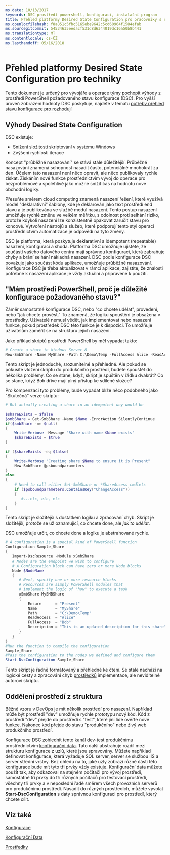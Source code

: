 ```yaml
---
ms.date: 10/13/2017
keywords: DSC prostředí powershell, konfiguraci, instalační program
title: Přehled platformy Desired State Configuration pro pracovníky s rozhodovací pravomocí
ms.openlocfilehash: f8a851c5fbc5165ebe9642c5cd60964f1584efab
ms.sourcegitcommit: 54534635eedacf531d8d6344019dc16a50b8b441
ms.translationtype: MT
ms.contentlocale: cs-CZ
ms.lasthandoff: 05/16/2018
---
```

# <a name="desired-state-configuration-overview-for-engineers"></a>Přehled platformy Desired State Configuration pro techniky

Tento dokument je určený pro vývojáře a operace týmy pochopit výhody z prostředí PowerShell požadovaného stavu konfigurace (DSC).
Pro vyšší úroveň zobrazení hodnoty DSC poskytuje, najdete v tématu [potřeby přehled stavu konfigurace pro rozhodují](decisionMaker.md)

## <a name="benefits-of-desired-state-configuration"></a>Výhody Desired State Configuration

DSC existuje:

- Snížení složitosti skriptování v systému Windows
- Zvýšení rychlosti iterace

Koncept "průběžné nasazování" se stává stále důležitější.
Průběžné nasazování znamená schopnost nasadit často, potenciálně mnohokrát za den.
Účelem tato nasazení není něco opravit, ale něco publikovaly rychle získat.
Získáním nové funkce prostřednictvím vývoj do operace pro bezproblémové a spolehlivě jako možné snížit čas na hodnotu nové obchodní logiky.

Přesuňte směrem cloud computing znamená nasazení řešení, které využívá model "deklarativní" šablony, kde je deklarován jako text prostředí end stavu a je publikována ve službě modul nasazení.
Tento postup nasazení umožňuje rychlé změnu ve velkém měřítku, s odolnost proti selhání riziko, protože kdykoli nasazení lze konzistentně opakovat zaručit stavu pro koncové.
Vytvoření nástrojů a služeb, které podporují tento styl operací prostřednictvím automatizace je odpovědí na tyto změny.

DSC je platforma, která poskytuje deklarativní a idempotent (repeatable) nasazení, konfiguraci a shoda.
Platforma DSC umožňuje ujistěte, že součástí vašeho datového centra mají správnou konfiguraci, která zabraňuje chyby a brání selhání nákladná nasazení.
DSC podle konfigurace DSC považuje jako součást kódu aplikace, umožňuje průběžné nasazování.
Konfigurace DSC je třeba aktualizovat v rámci aplikace, zajistíte, že znalosti potřebné k nasazení aplikace je vždy aktuální a připravené k použití.

## <a name="i-have-powershell-why-do-i-need-desired-state-configuration"></a>"Mám prostředí PowerShell, proč je důležité konfigurace požadovaného stavu?"

Záměr samostatné konfigurace DSC, nebo "co chcete udělat", provedení, nebo "jak chcete provést."
To znamená, že logiku spouštění je obsažena v prostředky.
Uživatelé nemusí vědět, jak implementovat nebo nasazení funkce, pokud prostředek DSC této funkce je k dispozici.
To umožňuje uživatelům zaměřit se na strukturu jejich nasazení.

Jako příklad skriptů prostředí PowerShell by měl vypadat takto:
```powershell
# Create a share in Windows Server 8
New-SmbShare -Name MyShare -Path C:\Demo\Temp -FullAccess Alice -ReadAccess Bob
```
Tento skript je jednoduché, srozumitelné a přehledné.
Ale pokud se pokusíte vložení skriptu do produkčního prostředí, budete spouštět do několika problémy.
Co se stane, když, skript je spuštěn v řádku dvakrát?
Co se stane, když Bob dříve mají plný přístup ke sdílené složce?

Pro kompenzaci tyto problémy, bude vypadat blíže něco podobného jako "Skutečná" verze skriptu:
```powershell
# But actually creating a share in an idempotent way would be

$shareExists = $false
$smbShare = Get-SmbShare -Name $Name -ErrorAction SilentlyContinue
if($smbShare -ne $null)
{
    Write-Verbose -Message "Share with name $Name exists"
    $shareExists = $true
}

if ($shareExists -eq $false)
{
    Write-Verbose "Creating share $Name to ensure it is Present"
    New-SmbShare @psboundparameters
}
else
{
    # Need to call either Set-SmbShare or *ShareAccess cmdlets
    if ($psboundparameters.ContainsKey("ChangeAccess"))
    {
       #...etc, etc, etc
    }
}
```

Tento skript je složitější s dostatkem logiku a zpracování chyb.
Skript je složitější, protože se už oznamující, co chcete done, ale *jak to udělat*.

DSC umožňuje určit, co chcete done a logiku je abstrahované rychle.

```powershell
# A configuration is a special kind of PowerShell function
Configuration Sample_Share
{
   Import-DscResource -Module xSmbShare
   # Nodes are the endpoint we wish to configure
   # A Configuration block can have zero or more Node blocks
   Node $NodeName
   {
      # Next, specify one or more resource blocks
      # Resources are simply PowerShell modules that
      # implement the logic of "how" to execute a task
      xSmbShare MySMBShare
      {
          Ensure      = "Present"
          Name        = "MyShare"
          Path        = "C:\Demo\Temp"
          ReadAccess  = "Alice"
          FullAccess  = "Bob"
          Description = "This is an updated description for this share"
      }
   }
}
#Run the function to compile the configuration
Sample_Share
#Pass the configuration to the nodes we defined and configure them
Start-DscConfiguration Sample_Share
```

Tento skript je řádně formátovaný a přehledné ke čtení.
Se stále nachází na logické cesty a zpracování chyb [prostředků](resources.md) implementace, ale neviditelné autorovi skriptu.

## <a name="separating-environment-from-structure"></a>Oddělení prostředí z struktura

Běžné vzoru v DevOps je mít několik prostředí pro nasazení.
Například může být prostředí "dev" umožňuje rychle prototypu nový kód.
Kód z prostředí "dev" přejde do prostředí s "test", které jiní lidé ověřte nové funkce.
Nakonec kód přejde do stavu "produkčního" nebo živý web produkčního prostředí.

Konfigurace DSC zohlednit tento kanál dev-test produkčnímu prostřednictvím [konfigurační data](configData.md).
Tato další abstrahuje rozdíl mezi strukturu konfigurace z uzlů, které jsou spravovány.
Můžete například definovat konfigurace, která vyžaduje SQL server, server se službou IIS a server střední vrstvy.
Bez ohledu na to, jaké uzly zobrazí různé části této konfigurace bude mít tyto tři prvky vždy existuje.
Konfigurační data můžete použít tak, aby odkazoval na stejném počítači pro vývoj prostředí, samostatné tři prvky do tří různých počítačů pro testovací prostředí, všechny tři prvky a v neposlední řadě směrem všech provozních serverů pro produkčnímu prostředí.
Nasadit do různých prostředích, můžete vyvolat **Start-DscConfiguration** s daty správnou konfiguraci pro prostředí, který chcete cílit.

## <a name="see-also"></a>Viz také

[Konfigurace](configurations.md)

[Konfigurační Data](configData.md)

[Prostředky](resources.md)